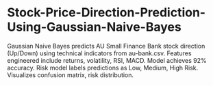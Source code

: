 # Stock-Price-Direction-Prediction-Using-Gaussian-Naive-Bayes
Gaussian Naive Bayes predicts AU Small Finance Bank stock direction (Up/Down) using technical indicators from au-bank.csv. Features engineered include returns, volatility, RSI, MACD. Model achieves 92% accuracy. Risk model labels predictions as Low, Medium, High Risk. Visualizes confusion matrix, risk distribution.
